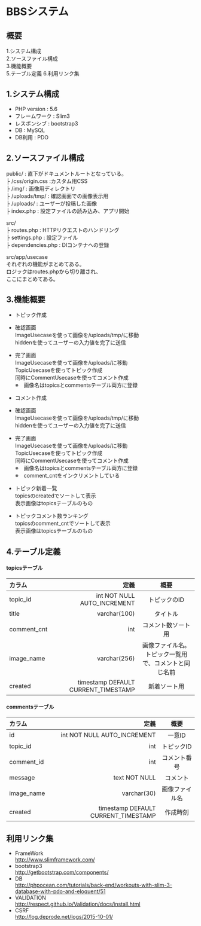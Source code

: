 BBSシステム
==========

## 概要
1.システム構成  
2.ソースファイル構成  
3.機能概要  
5.テーブル定義
6.利用リンク集

## 1.システム構成
- PHP version : 5.6
- フレームワーク : Slim3
- レスポンシブ : bootstrap3
- DB : MySQL
- DB利用 : PDO

## 2.ソースファイル構成
public/  : 直下がドキュメントルートとなっている。  
├ /css/origin.css :カスタム用CSS  
├ /img/ : 画像用ディレクトリ   
├ /uploads/tmp/ : 確認画面での画像表示用  
├ /uploads/ : ユーザーが投稿した画像  
├ index.php : 設定ファイルの読み込み、アプリ開始  

src/  
├ routes.php : HTTPリクエストのハンドリング  
├ settings.php : 設定ファイル   
├ dependencies.php : DIコンテナへの登録  

src/app/usecase  
それぞれの機能がまとめてある。   
ロジックはroutes.phpから切り離され、  
ここにまとめてある。


## 3.機能概要
- トピック作成
 - 確認画面  
 ImageUsecaseを使って画像を/uploads/tmp/に移動  
 hiddenを使ってユーザーの入力値を完了に送信
 - 完了画面  
 ImageUsecaseを使って画像を/uploads/に移動  
 TopicUsecaseを使ってトピック作成  
 同時にCommentUsecaseを使ってコメント作成  
 ※　画像名はtopicsとcommentsテーブル両方に登録  

- コメント作成
 - 確認画面  
ImageUsecaseを使って画像を/uploads/tmp/に移動  
hiddenを使ってユーザーの入力値を完了に送信
 - 完了画面  
ImageUsecaseを使って画像を/uploads/に移動  
TopicUsecaseを使ってトピック作成  
同時にCommentUsecaseを使ってコメント作成  
※　画像名はtopicsとcommentsテーブル両方に登録  
※　comment_cntをインクリメントしている
- トピック新着一覧  
topicsのcreatedでソートして表示  
表示画像はtopicsテーブルのもの  
- トピックコメント数ランキング  
topicsのcomment_cntでソートして表示  
表示画像はtopicsテーブルのもの  

## 4.テーブル定義
#### topicsテーブル
| カラム | 定義 | 概要 |
|:-----------|------------:|:------------:|
| topic_id | int NOT NULL AUTO_INCREMENT | トピックのID |
| title     | varchar(100) |    タイトル    |
| comment_cnt |  int  |     コメント数ソート用     |
| image_name  | varchar(256) | 画像ファイル名。トピック一覧用で、コメントと同じ名前 |
| created  | timestamp DEFAULT CURRENT_TIMESTAMP | 新着ソート用    |

#### commentsテーブル
| カラム | 定義 | 概要 |
|:-----------|------------:|:------------:|
| id | int NOT NULL AUTO_INCREMENT | 一意ID |
| topic_id     | int | トピックID    |
| comment_id |  int  | コメント番号     |
| message  | text NOT NULL | コメント |
| image_name  | varchar(30) | 画像ファイル名    |
| created  | timestamp DEFAULT CURRENT_TIMESTAMP | 作成時刻    |

## 利用リンク集
- FrameWork  
<http://www.slimframework.com/>  
- bootstrap3  
<http://getbootstrap.com/components/>  
- DB  
<http://phpocean.com/tutorials/back-end/workouts-with-slim-3-database-with-pdo-and-eloquent/51>  
- VALIDATION  
<http://respect.github.io/Validation/docs/install.html>  
- CSRF  
<http://log.deprode.net/logs/2015-10-01/>
